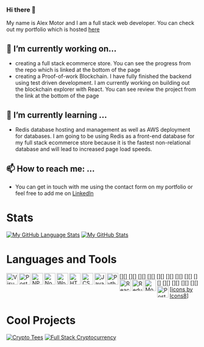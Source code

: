 ### Hi there 👋

My name is Alex Motor and I am a full stack web developer. You can check out my portfolio which is hosted [here](https://portfolio-86140.web.app/)

## 🔭 I’m currently working on...
- creating a full stack ecommerce store. You can see the progress from the repo which is linked at the bottom of the page
- creating a Proof-of-work Blockchain. I have fully finished the backend using test driven development. 
I am currently working on building 
out the blockchain explorer with React. You can see review the project from the link at the 
bottom of the page

## 🌱 I’m currently learning ...
- Redis database hosting and management as well as AWS deployment for databases. I am going to be using Redis as a front-end database for my full stack ecommerce store because it is the fastest non-relational database and will lead to increased page load speeds. 

 ## 📫 How to reach me: ...
 - You can get in touch with me using the contact form on my portfolio or feel free to 
 add me on [LinkedIn](https://www.linkedin.com/in/alex-motor-324b9792/)
 
 
# Stats
[![My GitHub Language Stats](https://github-readme-stats.vercel.app/api/top-langs/?username=amotor-AM&langs_count=5&theme=gotham&layout=compact)]()
[![My GitHub Stats](https://github-readme-stats.vercel.app/api/?username=amotor-AM&count_private=true&theme=gotham&showicons=true&hide=issues)]()

# Languages and Tools
[<img align="left" alt="Visual Studio Code" width="30px" src="https://img.icons8.com/color/48/000000/visual-studio-code-2019.png" />][]
[<img align="left" alt="Postman" width="30px" src="https://img.icons8.com/dusk/64/000000/postman-api.png" />][]
[<img align="left" alt="NPM" width="30px" src="https://img.icons8.com/windows/32/000000/npm.png" />][]
[<img align="left" alt="Node" width="30px" src="https://img.icons8.com/windows/32/000000/node-js.png" />][]
[<img img align="left" alt="Wordpress" width="30px" src="https://img.icons8.com/ios/50/000000/wordpress--v2.png"/>][]
[<img align="left" alt="HTML5" width="30px" src="https://img.icons8.com/color/48/000000/html-filetype--v2.png" />][]
[<img align="left" alt="CSS 3" width="30px" src="https://img.icons8.com/ios/50/000000/css.png" />][]
[<img align="left" alt="JavaScript" width="30px" src="https://img.icons8.com/color/48/000000/javascript--v2.png" />][]
[<img align="left" alt="Python" width="30px" src="https://img.icons8.com/ios/50/000000/python--v2.png" />][]
[<img align="left" alt="React" width="30px" src="https://img.icons8.com/ultraviolet/40/000000/react--v2.png" />][]
[<img align="left" alt="Redux" width="30px" src="https://img.icons8.com/color/48/000000/redux.png" />][]
[<img align="left" alt="MongoDB" width="30px" src="https://img.icons8.com/color/48/000000/mongodb.png" />][]
[<img align="left" alt="Postgres" width="30px" src="https://img.icons8.com/color/48/000000/postgreesql.png" />][]
[<a href="https://icons8.com">icons by Icons8</a>]


# Cool Projects
[![Crypto Tees](https://github-readme-stats.vercel.app/api/pin/?username=amotor-AM&repo=crypto-tees)](https://github.com/amotor-AM/crypto-tees)
[![Full Stack Cryptocurrency](https://github-readme-stats.vercel.app/api/pin/?username=amotor-AM&repo=Full-Stack-Cryptocurrency)](https://github.com/amotor-AM/Full-Stack-Cryptocurrency)


<!--
**amotor-AM/amotor-AM** is a ✨ _special_ ✨ repository because its `README.md` (this file) appears on your GitHub profile.

Here are some ideas to get you started:

- 🔭 I’m currently working on ...
- 🌱 I’m currently learning ...
- 👯 I’m looking to collaborate on ...
- 🤔 I’m looking for help with ...
- 💬 Ask me about ...
- 📫 How to reach me: ...
- 😄 Pronouns: ...
- ⚡ Fun fact: ...
-->

